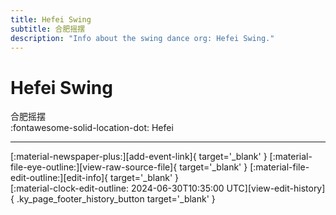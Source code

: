 ```yaml
---
title: Hefei Swing
subtitle: 合肥摇摆
description: "Info about the swing dance org: Hefei Swing."
---
```


# Hefei Swing

合肥摇摆  
:fontawesome-solid-location-dot: Hefei  


---

<div class="ky_page_footer" markdown>
<div class="ky_page_footer_trailing" markdown="span">
[:material-newspaper-plus:][add-event-link]{ target='_blank' }
[:material-file-eye-outline:][view-raw-source-file]{ target='_blank' }
[:material-file-edit-outline:][edit-info]{ target='_blank' }
</div>
<div class="ky_page_footer_leading" markdown="span">
[:material-clock-edit-outline: 2024-06-30T10:35:00 UTC][view-edit-history]{ .ky_page_footer_history_button target='_blank' }
</div>
</div>

[add-event-link]: https://github.com/swingdance/events/issues/new?assignees=&labels=add+event&projects=&template=02-add_entity.yml&title=%5Bcn%5D%20%3CName%3E&region=cn&province=Anhui&city=Hefei&org_id=he-fei-swing "Add Event"
[view-raw-source-file]: https://github.com/swingdance/orgs/blob/main/cn/he-fei-swing.json "View Raw Source File"
[edit-info]: https://github.com/swingdance/orgs/issues/new?assignees=&labels=update+org&projects=&template=03-update_entity.yml&title=%5Bcn%5D%20Hefei%20Swing&region=cn&id=he-fei-swing&name=Hefei%20Swing "Edit Info"

[view-edit-history]: https://github.com/swingdance/orgs/commits/main/cn/he-fei-swing.json "View Edit History"
